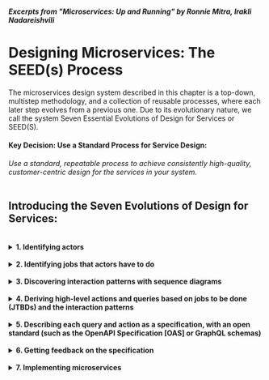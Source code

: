 ##### Excerpts from **"Microservices: Up and Running"** by  Ronnie Mitra, Irakli Nadareishvili

# Designing Microservices: The SEED(s) Process

The microservices design system described in this chapter is a top-down, multistep 
methodology, and a collection of reusable processes, where each later step evolves
from a previous one. Due to its evolutionary nature, we call the system Seven Essential 
Evolutions of Design for Services or SEED(S).

#### **Key Decision: Use a Standard Process for Service Design:**
*Use a standard, repeatable process to achieve consistently high-quality, customer-centric 
design for the services in your system.*  
</br>

## Introducing the Seven Evolutions of Design for Services:
</br>
<details>
<summary><b>1. Identifying actors</b></summary>
</br>
SEED(S) takes a distinctly customer-centric approach, viewing as products the services 
it is used to design. By now the “APIs are products” mantra is not particularly novel. Typical plagues of API and service design in our industry are overabstraction and lack of clarity regarding user needs. Too many APIs are simply exposures of some database tables over HTTP or an attempt to provide direct networked access into application internals, via remote procedure calls (RPCs). 

#### **Key Decision: Scope Service Design Using Key Actors**
*Start service design by identifying key actors in your domain, to achieve customer-centric 
scoping of the capabilities represented by the services.*   
</br>

There are several fundamental rules for identifying the right set of actors for your goals:
1. Identifying the boundaries of what key traits differentiate various actors of 
our design is more important than identifying an excruciating level of detail for 
who the actors are.  
2. Overlapping or too-broad actor definitions are usually red flags.  
3. These needs and behaviors that distinguish one actor type from another are relevant.  
4. Less is more—you should use as few distinct actors as possible to describe your 
problem area, but no fewer than necessary. 

### **Example Actors in Our Sample Project**  

*Frequent flyer*

	Emma travels for work, has elite loyalty status with the airline, manages her 
	travel through her work’s reservation system, and uses a number of connected 
	apps to stay on top of her busy schedule. Due to her loyalty status, she 
	is eligible for many perks. Often planning trips on short notice, when 
	traveling with family, she typically uses loyalty miles.

*Family vacationer*

    Riley and their spouse are mostly traveling for vacations with their kid(s). 
	They usually plan trips well in advance, and travel infrequently.

*Airline customer service agent*

    Sean is an experienced customer service agent assisting travelers with booking, 
	rebooking, and resolving issues during travel and after through phone and online chat.


</details> </br>
<details>
<summary><b>2. Identifying jobs that actors have to do</b></summary>
</br>  

It is important to understand the jobs that actors have to get done, and only then 
should we create a solution that best addresses their needs. Any effective API or service design methodology operates under the premise that APIs and microservices are types of products, and in their design we can successfully employ the rich *product management* toolset that has been developed over many decades.   

*Consumers of APIs* are typically frontend (web, mobile) or third-party (partner) 
applications, while *consumers of microservices* are various parts of the system itself. When beginning work with microservices, it's helpful to keep in mind that it’s the problems that are timeless; solutions change and evolve all the time.   

</br>  

#### **Key Decision: Use Jobs as the Unit of Analysis**
*Use jobs that key actors have to get done, in your domain, as the unit of analysis for 
collecting requirements.*   
</br>   

User Stories revolve around a user persona; they start with *“as a persona,”* while Job Stories disregard the persona and instead emphasize the circumstance.  The SEED(S) process identifies actors to scope the list of jobs, but at the point of describing each job for that actor, we need to identify circumstances.   
</br>   

### **Using Job Story Format to Capture *Jobs to be Done* (JTBDs)**   

For each of the actors we identify, we need to discover top JTBDs for that actor.  The SEED(S) process uses the Job Stories format as defined by [Paul Adams](https://www.intercom.com/blog-the-dribbblisation-of-design):   

*"when \<__circumstance__\>, I want to \<__motivation__\>, so I can \<__goal__\>"*  
</br> 

#### **Key Decision: Use the Standard Job Story Format**  
*Use a standard format for capturing JTBDs (known as Job Story) to uniformly capture circumstances, motivations, and goals for all your jobs.*   
</br>   

### **Example JTBDs in Our Sample Project** 

*Frequent flyer*                                                                

1. *When* __Emma’s plans change__ and she is unable to travel on a previously 
booked flight, *she wants to* __easily reschedule her flight__, *so she 
can* __get a flight that works for her new plans__.

2. *When __Emma prefers an available seat__* other than the one she has been currently 
assigned, *she wants to __select the alternative seat__*, so *she can __enjoy her flight more__*.
                                                                                
*Family vacationer*                                                             

1. *When* __Riley is planning a flight__* for their family vacation, *they want to* be able to __filter available flights with multiple criteria, including: four adjacent seats available on the flight, the number of connections, connections that go through airports that have facilities friendly to young children, etc.,__ *so that their* __family can fly with maximum comfort__.

2. *When* __Riley is planning a quick, unplanned family getaway for a long weekend__, 
*they want to* __get suggestions for interesting available trips that are affordable and a short flight__ *so they* __can have a list of choices they can consider__.
                                                                                
*Airline customer service agent*  

1. *When* __a customer calls Sean__, *he wants to* __have a servicing ticket open pre-filled with customer information__, *so he can* start tracking the progress towards the resolution of the customer need.

2. *When* __a customer is asking Sean to find them a convenient flight for their trip__, *he wants to* __be able to find a fitting flight using a flexible set of filtering criteria__, *so he can* meet the customer need and book a flight.   
</br>   

Job Stories provide a great format for conversations with subject matter experts and actual customers, but they are not convenient for deriving actual technical requirements. 

</details> </br>
<details>
<summary><b>3. Discovering interaction patterns with sequence diagrams</b></summary>
</br>

To proceed with a good design, we need to understand the service interaction patterns of our subdomain. You will want to draw an interaction diagram, explaining the sequence of events within your model.  SEED(S) recommends employing Unified Modeling Language (UML) sequence diagrams for this task.

We highly recommend using one of the Markdown-based diagramming formats, such as [PlantUML](https://plantuml.com/).

We recommend this kind of approach because modeling in a microservices team is a team activity. Using a text-based format instead of a graphical file will allow team members to:   

* Keep modeling separate from everyone’s personal choice of editor.
* Easily and effectively version-control sources of the diagrams.
* The diagrams become code and anything you can do with the code, you can now do with your diagrams as well;

#### **Key Decision: Use PlantUML Sequence Diagrams to Discover Interaction Patterns**
*To discover interaction patterns in SEED(S) methodology, we choose to use UML sequence diagrams expressed in a textual (Markdown) format such as PlantUML.*

The Job Stories and actors represent the requirements of the physical world. They do not generally map to technical interactions one-to-one. Your interaction model of the events do not necessarily have to occur between the actors described in the first step of the SEED(S) process. Neither do they have to correspond to the jobs directly. Rather, your interaction diagrams may go a level deeper and show how the user-centric requirements translate into interactions between services at a technical level.

For instance the PlantUML text may read as follows:  
```yaml
@startuml
AgentServicing -> ReservationsApi: checkRes(reservationId)
ReservationsApi -> ReservationCRUD: reserve(data)
ReservationsApi -> ReservationCRUD: cancel(reservationId)
@enduml
```   
</br>   

![PlantUML](sequenceDiagram.png) | 
|:--:| 
| <b>A rendered PlantUML of the sample UML sequence</b>   
</br>  

Once we have the sequence diagrams of the interactions, we can capture the technical requirements for a microservice, or an API, in the form of a set of actions and queries described using a standard syntax.  

</details> </br>
<details>
<summary><b>4. Deriving high-level actions and queries based on jobs to be done (JTBDs) and the interaction patterns</b></summary>
</br>

Once we understand service interaction patterns and have had a chance to visualize those, we can transform jobs into more technically oriented interface contracts and greatly simplify our design process. In SEED(S) we model a system’s interface contracts as collections of two distinct types of interactions: the actions (“commands” in CQS) and the queries.   

#### **Key Decision: Separate Service Endpoints into Commands and Queries**   
*Use the CQS principle to model the action side of the services separate from the query side, and document each with their own standard format.*    

In SEED(S), queries are lookups with defined inputs and outputs. They should be clearly formulated contracts between a client and a server: what input a client sends and what response they expect. They are distinctly different from actions, in that queries do not modify the system state (they “have no side effects”).   

Actions, in contrast, are requests that cause some sort of state modification—they not only do have side effects, but their whole purpose is to cause side effects.   

We recommend using a standard format for capturing queries and actions. The template for queries looks something like this:

* An expressive description of a query
	* Input: list of input variables
	* Response: list of output data elements

Likewise, the standardized format for actions would look like the following:

* An expressive description of an action
	* Input: list of input variables
	* Expected outcome: description of the induced side effect
	* Response (optional): list of data elements in the response (if any)   

Note that Job Stories do not always produce exactly one query or action.    

### **Example Queries and Actions for Our Sample Project**   
</br>   

#### **Queries**  

One of our Job Stories described a *__family vacationer__* actor.  To satisfy the needs of such a job, we need a query contract that allows indication of all such preferences as inputs to the search query. Therefore, our query definition may look like the following:   

*Query 1: Flight Search*

* Input: `departure_date, return_date, origin_airport, destination_airport, number_of_passengers, baby_friendly_connections, adjacent_seats, max_connections, minimum_connection_time, max_connection_time, order_criteria [object], customer_id` (optional; to check loyalty privileges)
* Response: list of flights satisfying the criteria


*Query 2: Lookup of Alternative Flights for a Date Change*

* Input: `reservation_id, new_departure_date, new_return_date`
* Response: list of alternative flights   
</br>   

#### **Actions**  

*Travel Rebooking*

* Input: `original_reservation_id, new_flight_id, seat_ids[]`
* Expected outcome: new flight booked or error returned; if new flight is successfully booked, old one is canceled
* Response: success code or a detailed error object

*Seat Change*
* Input: `reservation_id, customer_id, requested_seat_ids[]`
* Expected outcome: new seat reserved if the seat is available and the traveler is qualified; old seat canceled if the new seat ends up being successfully reserved
* Response: success code, or a detailed error object

In some sophisticated cases, you may find that the actions and queries approach of defining interface contracts may not be sufficient. In these cases, to capture the more complex requirements, we highly recommend using [Matt McLarty’s Microservice Design Canvas](https://dzone.com/articles/streamlined-microservice-design-in-practice).  

</details> </br>
<details>
<summary><b>5. Describing each query and action as a specification, with an open standard (such as the OpenAPI Specification [OAS] or GraphQL schemas)</b></summary>
</br>

As a general rule, it is important to formally describe the interface contract of an API or a microservice before we start implementing it in code.   Contracts implemented using open standards such as the Open API Spec and GraphQL are widely supported by a rich set of tooling that allows easy rendering of documentation, streamlined creation of developer portals, etc.   

Microservices interconnections do not have to be RESTful APIs. Other popular choices include GraphQL, gRPC, and asynchronous event communications. At the time of writing, using JSON-, ProtoBuf-, or Avro-encoded messages on Kafka Streams seems to be a popular choice.   

Producing a formal API contract is a huge milestone for the design of APIs and microservices. Some may even consider it a job well done at this point. However, good API designs cannot end at this stage.   

</details> </br>
<details>
<summary><b>6. Getting feedback on the specification</b> </summary>
</br>

We need to show the draft design of the endpoints to the client developers who will be asked to use these APIs and services, and collect their feedback.   

#### **Key Decision: Collect Feedback on Your Service Designs**  
*Service design is not done until it is presented to the target audience for the service and feedback is collected and applied to the initial designs.*     

You need to keep in mind two groups of customers when designing services and APIs:
* End users of the system. Your APIs enable the user experiences for them.
* Client developers who will code against your services (APIs or microservices). They build end users’ experiences, such as web or mobile applications.   

At the beginning of the SEED(S) process, we interview the end users to collect and understand the Job Stories relevant to them. However, later in the process we start receiving feedback from the client developers. This can happen as early as the interactions design phase, and then again once the OAS is produced, before coding. This second group, API client developers, must be interviewed to test the usability of the designs, to avoid coding something that may end up being rejected by them due to poor usability.    

</details> </br>
<details>
<summary><b>7. Implementing microservices</b></summary>
</br>

### **Microservices Are Not Just Smaller APIs**   
*Microservices are not just smaller replacements for the APIs of the old days. Microservices provide the implementation of your system, while APIs should still be the outward-facing interface of a system.*   
</br>   

We think that if microservices replace anything, the things they replace are the modular components you used to build your systems with. If before you would build a large system by linking (statically or dynamically) various submodules together, in a microservices architecture the building blocks are networked services we call “microservices.”    

Note that a similar approach—of separating APIs into “internal ones, the ones you build with”; and “external ones, the ones that are optimized for consumption by frontends”—has been described by Phil Calçado as the [Backend for Frontend pattern](https://philcalcado.com/2015/09/18/the_back_end_for_front_end_pattern_bff.html) when he was at SoundCloud, and by [Daniel Jacobson](https://www.infoq.com/news/2015/11/daniel-jacobson-ephemeral-apis/) during his time at Netflix. Daniel Jacobson explained how at Netflix they separated APIs into Experience (frontend) and Ephemeral (backend) APIs.    

#### **Key Decision: Web APIs Are Layered on Top of Microservices**  
*Differentiate between web APIs that represent the public interface of your subsystem and microservices that represent the implementation of the same system. Avoid thinking of microservices as “just small APIs.”*   

In our experience, the ideal separation of duties happens when all of the business logic (capabilities) is implemented by microservices, while APIs act as a thin layer of orchestration in front of those microservices. Additionally, we recommend that teams try to avoid microservices directly “invoking” each other. Instead, for the sake of loose coupling, it’s best if any orchestrating workflow is implemented in the API layer, in front of microservices, without microservices knowing anything about each other.   

#### **NOTE** 
*Note that there is no 1:1 relationship between an API and the microservices that implement the corresponding capability. These two assets are parts of fundamentally different layers of your architecture.*     

We believe that such a “microservices should be unaware of each other and be orchestrated externally” approach is where the Unix philosophy of building a system as a collection of composable tools resonates well with microservices architecture principles. One of the most powerful aspects of the Unix philosophy is that you can combine Unix tools (e.g., GNU tools) in a variety of ways using input and output piping on the command line or in shell scripts. However, in order to achieve this, it’s critical that various Unix tools act the same way for any input—they should not care who “calls” them or where their output goes. Components cannot explicitly know about each other for them to become composable. Loose coupling is what makes the whole thing work, not just that the tools are small-ish and focused. The same holds true for microservices.   

#### **Keep Microservices Unaware of Each Other**   

Avoid microservices directly “knowing” about each other and directly calling each other via synchronous interfaces. Instead, try to orchestrate processes involving multiple microservices in the API layer. If this is not possible, consider using asynchronous interfaces between microservices where an upstream microservice publishes data to an event log (e.g., Kafka) and a downstream microservice can subscribe to that event log without the upstream microservice having tight coupling with the subscriber(s).




</details> </br>


